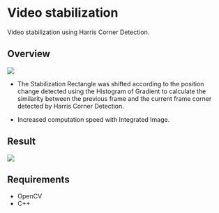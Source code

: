 # Video stabilization
Video stabilization using Harris Corner Detection.

## Overview
<img src='https://github.com/johun204/Video-stabilization/raw/main/media/image1.gif'>

 * The Stabilization Rectangle was shifted according to the position change detected using the Histogram of Gradient to calculate the similarity between the previous frame and the current frame corner detected by Harris Corner Detection.

 * Increased computation speed with Integrated Image.

## Result
<img src='https://github.com/johun204/Video-stabilization/raw/main/media/image2.gif'>

## Requirements

* OpenCV
* C++

